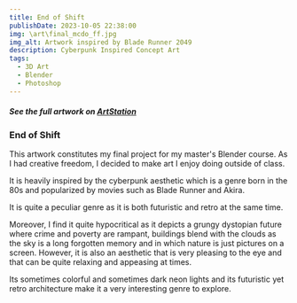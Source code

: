 ```yaml
---
title: End of Shift
publishDate: 2023-10-05 22:38:00
img: \art\final_mcdo_ff.jpg
img_alt: Artwork inspired by Blade Runner 2049
description: Cyberpunk Inspired Concept Art
tags:
  - 3D Art
  - Blender
  - Photoshop
---
```

<style>
  pre{
    border-radius: 5px;
    margin: 0 2px;
    background-color: #f2f2f2;
  }
</style>

##### See the full artwork on [ArtStation](https://www.artstation.com/artwork/PXkBN8)

### End of Shift

This artwork constitutes my final project for my master's Blender course. As I had creative freedom, I decided to make art I enjoy doing outside of class.

It is heavily inspired by the cyberpunk aesthetic which is a genre born in the 80s and popularized by movies such as Blade Runner and Akira. 

It is quite a peculiar genre as it is both futuristic and retro at the same time. 

Moreover, I find it quite hypocritical as it depicts a grungy dystopian future where crime and poverty are rampant, buildings blend with the clouds as the sky is a long forgotten memory and in which nature is just pictures on a screen. 
However, it is also an aesthetic that is very pleasing to the eye and that can be quite relaxing and appeasing at times. 

Its sometimes colorful and sometimes dark neon lights and its futuristic yet retro architecture make it a very interesting genre to explore.

